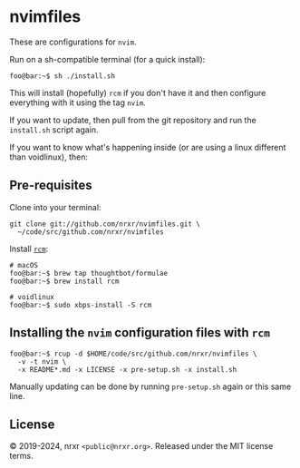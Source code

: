 # nvimfiles

These are configurations for `nvim`.

Run on a sh-compatible terminal (for a quick install):

```console
foo@bar:~$ sh ./install.sh
```

This will install (hopefully) `rcm` if you don't have it and then configure
everything with it using the tag `nvim`.

If you want to update, then pull from the git repository and run the
`install.sh` script again.

If you want to know what's happening inside (or are using a linux different than
voidlinux), then:

## Pre-requisites

Clone into your terminal:

```console
git clone git://github.com/nrxr/nvimfiles.git \
  ~/code/src/github.com/nrxr/nvimfiles
```

Install [`rcm`](https://github.com/thoughtbot/rcm):

```console
# macOS
foo@bar:~$ brew tap thoughtbot/formulae
foo@bar:~$ brew install rcm

# voidlinux
foo@bar:~$ sudo xbps-install -S rcm
```

## Installing the `nvim` configuration files with `rcm`

```console
foo@bar:~$ rcup -d $HOME/code/src/github.com/nrxr/nvimfiles \
  -v -t nvim \
  -x README*.md -x LICENSE -x pre-setup.sh -x install.sh
```

Manually updating can be done by running `pre-setup.sh` again or this same line.

## License

© 2019-2024, nrxr `<public@nrxr.org>`. Released under the MIT license terms.
